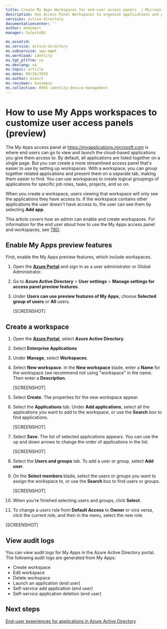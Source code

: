 ```yaml
---
title: Create My Apps Workspaces for end-user access panels  | Microsoft Docs
description: Use Access Panel Workspaces to organize applications and provide a cleaner, customized My Apps experience for your end users.
services: active-directory
documentationcenter: ''
author: msmimart
manager: CelesteDG

ms.assetid: 
ms.service: active-directory
ms.subservice: app-mgmt
ms.workload: identity
ms.tgt_pltfrm: na
ms.devlang: na
ms.topic: article
ms.date: 09/26/2019
ms.author: mimart
ms.reviewer: kasimpso
ms.collection: M365-identity-device-management
---
```


# How to use My Apps workspaces to customize user access panels (preview)

The My Apps access panel at https://myapplications.microsoft.com is where end users can go to view and launch the cloud-based applications you give them access to. By default, all applications are listed together on a single page. But you can create a more streamlined access panel that's easier to use by setting up workspaces. With a workspace, you can group together related applications and present them on a separate tab, making them easier to find. You can use  workspaces to create logical groupings of applications for specific job roles, tasks, projects, and so on.

When you create a workspace, users viewing that workspace will only see the applications they have access to. If the workspace contains other applications the user doesn't have access to, the user can see them by selecting **Add app**. 

This article covers how an admin can enable and create workspaces. For information for the end user about how to use the My Apps access panel and workspaces, see [TBD](TBD.md).

## Enable My Apps preview features

First, enable the My Apps preview features, which include workspaces.

1. Open the [**Azure Portal**](https://portal.azure.com/) and sign in as a user administrator or Global Administrator.

2. Go to **Azure Active Directory** > **User settings** > **Manage settings for access panel preview features**.

3. Under **Users can use preview features of My Apps**, choose **Selected group of users** or **All** users.

   [SCREENSHOT]

## Create a workspace

1. Open the [**Azure Portal**](https://portal.azure.com/), select **Azure Active Directory**.

2. Select **Enterprise Applications**

3. Under **Manage**, select **Workspaces**.

4. Select **New workspace**. In the **New workspace** blade, enter a **Name** for the workspace (we recommend not using "workspace" in the name. Then enter a **Description**.

   [SCREENSHOT]

5. Select **Create**. The properties for the new workspace appear.

6. Select the **Applications** tab. Under **Add applications**, select all the applications you want to add to the workspace, or use the **Search** box to find applications. 

   [SCREENSHOT]

7. Select **Save**. The list of selected applications appears. You can use the up and down arrows to change the order of applications in the list.

   [SCREENSHOT]

8. Select the **Users and groups** tab. To add a user or group, select **Add user**. 

9. On the **Select members** blade, select the users or groups you want to assign the workspace to, or use the **Search** box to find users or groups.

   [SCREENSHOT]

10. When you're finished selecting users and groups, click **Select**.

11. To change a users role from **Default Access** to **Owner** or vice versa, click the current role, and then in the menu, select the new role. 

   [SCREENSHOT]

## View audit logs

You can view audit logs for My Apps in the Azure Active Directory portal. The following audit logs are generated from My Apps:

* Create workspace 
* Edit workspace 
* Delete workspace 
* Launch an application (end user) 
* Self-service add application (end user) 
* Self-service application deletion (end user) 

## Next steps
[End-user experiences for applications in Azure Active Directory](end-user-experiences.md)